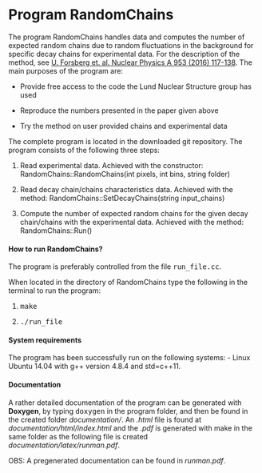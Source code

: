 # Program RandomChains

The program RandomChains handles data and computes the number
of expected random chains due to random fluctuations in the
background for specific decay chains for experimental
data. For the description of the method, see <a
href="http://www.sciencedirect.com/science/article/pii/S0375947416300768">U. Forsberg
et. al. Nuclear Physics A 953 (2016) 117-138</a>. The main
purposes of the program are:

- Provide free access to the code the Lund Nuclear Structure group has
used

- Reproduce the numbers presented in the paper given
above

- Try the method on user provided chains and experimental data

The complete program is located in the downloaded git repository.
The program consists of the following three steps:

1. Read experimental data. Achieved with the constructor:
   RandomChains::RandomChains(int pixels, int bins, string folder)

2. Read decay chain/chains characteristics data. Achieved with the method:
   RandomChains::SetDecayChains(string input_chains)

3. Compute the number of expected random chains for the given
   decay chain/chains with the experimental data. Achieved
   with the method: RandomChains::Run()

<h4>How to run RandomChains? </h4>
The program is preferably controlled from the file <tt>run_file.cc</tt>.

When located in the directory of RandomChains type the following in the terminal to run the program:

1. <tt> make </tt>

2. <tt> ./run_file </tt>

<h4>System requirements</h4>
The program has been successfully run on the following systems:
- Linux Ubuntu 14.04 with g++ version 4.8.4 and std=c++11.

<h4>Documentation</h4>
A rather detailed documentation of the program can be generated with <b>Doxygen</b>, by typing <tt>doxygen</tt> in the program folder, and then be found in the created folder <i>documentation/</i>. An <i>.html</i> file is found at <i>documentation/html/index.html</i> and the <i>.pdf</i> is generated with make in the same folder as the following file is created <i>documentation/latex/runman.pdf</i>.

OBS: A pregenerated documentation can be found in <i>runman.pdf</i>.
